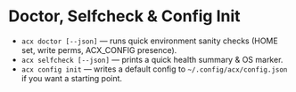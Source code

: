 # Doctor, Selfcheck & Config Init

- `acx doctor [--json]` — runs quick environment sanity checks (HOME set, write perms, ACX_CONFIG presence).
- `acx selfcheck [--json]` — prints a quick health summary & OS marker.
- `acx config init` — writes a default config to `~/.config/acx/config.json` if you want a starting point.
